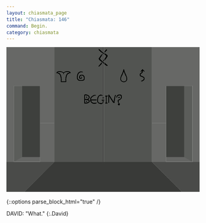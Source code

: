 ```yaml
---
layout: chiasmata_page
title: "Chiasmata: 146"
command: Begin.
category: chiasmata
---
```


![146](/chiasmata/images/narrative/145.gif)

{::options parse_block_html="true" /}
<div class="dialogue">
DAVID: "<span class="Anders">What.</span>" 
{:.David}
</div>